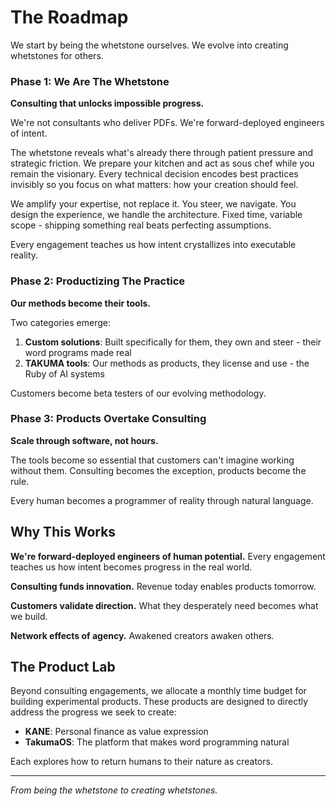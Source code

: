 # The Roadmap

We start by being the whetstone ourselves. We evolve into creating whetstones for others.

### Phase 1: We Are The Whetstone
**Consulting that unlocks impossible progress.**

We're not consultants who deliver PDFs. We're forward-deployed engineers of intent.

The whetstone reveals what's already there through patient pressure and strategic friction. We prepare your kitchen and act as sous chef while you remain the visionary. Every technical decision encodes best practices invisibly so you focus on what matters: how your creation should feel.

We amplify your expertise, not replace it. You steer, we navigate. You design the experience, we handle the architecture. Fixed time, variable scope - shipping something real beats perfecting assumptions.

Every engagement teaches us how intent crystallizes into executable reality.

### Phase 2: Productizing The Practice
**Our methods become their tools.**

Two categories emerge:

1. **Custom solutions**: Built specifically for them, they own and steer - their word programs made real
2. **TAKUMA tools**: Our methods as products, they license and use - the Ruby of AI systems

Customers become beta testers of our evolving methodology.

### Phase 3: Products Overtake Consulting
**Scale through software, not hours.**

The tools become so essential that customers can't imagine working without them.
Consulting becomes the exception, products become the rule.

Every human becomes a programmer of reality through natural language.

## Why This Works

**We're forward-deployed engineers of human potential.** Every engagement teaches us how intent becomes progress in the real world.

**Consulting funds innovation.** Revenue today enables products tomorrow.

**Customers validate direction.** What they desperately need becomes what we build.

**Network effects of agency.** Awakened creators awaken others.

## The Product Lab

Beyond consulting engagements, we allocate a monthly time budget for building experimental products. These products are designed to directly address the progress we seek to create:

- **KANE**: Personal finance as value expression
- **TakumaOS**: The platform that makes word programming natural

Each explores how to return humans to their nature as creators.

---

*From being the whetstone to creating whetstones.*
